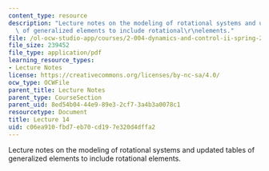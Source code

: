 ```yaml
---
content_type: resource
description: "Lecture notes on the modeling of rotational systems and updated tables\
  \ of generalized elements to include rotational\r\nelements."
file: /ol-ocw-studio-app/courses/2-004-dynamics-and-control-ii-spring-2008/c06ea910fbd7eb70cd197e320d4dffa2_lecture_14.pdf
file_size: 239452
file_type: application/pdf
learning_resource_types:
- Lecture Notes
license: https://creativecommons.org/licenses/by-nc-sa/4.0/
ocw_type: OCWFile
parent_title: Lecture Notes
parent_type: CourseSection
parent_uid: 8ed54b04-44e9-89e3-2cf7-3a4b3a0078c1
resourcetype: Document
title: Lecture 14
uid: c06ea910-fbd7-eb70-cd19-7e320d4dffa2
---
```

Lecture notes on the modeling of rotational systems and updated tables of generalized elements to include rotational
elements.